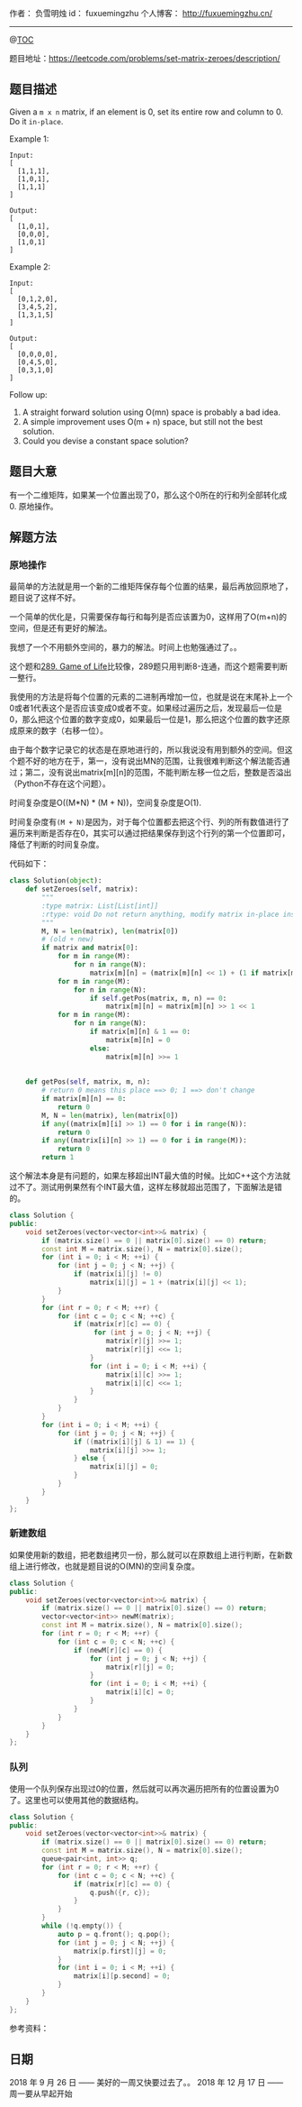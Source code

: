 
作者： 负雪明烛
id：	fuxuemingzhu
个人博客：	http://fuxuemingzhu.cn/

---
@[TOC](目录)

题目地址：https://leetcode.com/problems/set-matrix-zeroes/description/

## 题目描述

Given a ``m x n`` matrix, if an element is 0, set its entire row and column to 0. Do it ``in-place``.

Example 1:

    Input: 
    [
      [1,1,1],
      [1,0,1],
      [1,1,1]
    ]
    
    Output: 
    [
      [1,0,1],
      [0,0,0],
      [1,0,1]
    ]

Example 2:

    Input: 
    [
      [0,1,2,0],
      [3,4,5,2],
      [1,3,1,5]
    ]
    
    Output: 
    [
      [0,0,0,0],
      [0,4,5,0],
      [0,3,1,0]
    ]

Follow up:

1. A straight forward solution using O(mn) space is probably a bad idea.
1. A simple improvement uses O(m + n) space, but still not the best solution.
1. Could you devise a constant space solution?



## 题目大意

有一个二维矩阵，如果某一个位置出现了0，那么这个0所在的行和列全部转化成0. 原地操作。

## 解题方法

### 原地操作

最简单的方法就是用一个新的二维矩阵保存每个位置的结果，最后再放回原地了，题目说了这样不好。

一个简单的优化是，只需要保存每行和每列是否应该置为0，这样用了O(m+n)的空间，但是还有更好的解法。

我想了一个不用额外空间的，暴力的解法。时间上也勉强通过了。。

这个题和[289. Game of Life][1]比较像，289题只用判断8-连通，而这个题需要判断一整行。

我使用的方法是将每个位置的元素的二进制再增加一位，也就是说在末尾补上一个0或者1代表这个是否应该变成0或者不变。如果经过遍历之后，发现最后一位是0，那么把这个位置的数字变成0，如果最后一位是1，那么把这个位置的数字还原成原来的数字（右移一位）。

由于每个数字记录它的状态是在原地进行的，所以我说没有用到额外的空间。但这个题不好的地方在于，第一，没有说出MN的范围，让我很难判断这个解法能否通过；第二，没有说出matrix[m][n]的范围，不能判断左移一位之后，整数是否溢出（Python不存在这个问题）。

时间复杂度是O((M*N) * (M + N))，空间复杂度是O(1).

时间复杂度有``(M + N)``是因为，对于每个位置都去把这个行、列的所有数值进行了遍历来判断是否存在0，其实可以通过把结果保存到这个行列的第一个位置即可，降低了判断的时间复杂度。

代码如下：

```python
class Solution(object):
    def setZeroes(self, matrix):
        """
        :type matrix: List[List[int]]
        :rtype: void Do not return anything, modify matrix in-place instead.
        """
        M, N = len(matrix), len(matrix[0])
        # (old + new)
        if matrix and matrix[0]:
            for m in range(M):
                for n in range(N):
                    matrix[m][n] = (matrix[m][n] << 1) + (1 if matrix[m][n] else 0)
            for m in range(M):
                for n in range(N):
                    if self.getPos(matrix, m, n) == 0:
                        matrix[m][n] = matrix[m][n] >> 1 << 1
            for m in range(M):
                for n in range(N):
                    if matrix[m][n] & 1 == 0:
                        matrix[m][n] = 0
                    else:
                        matrix[m][n] >>= 1
            
        
    def getPos(self, matrix, m, n): 
        # return 0 means this place ==> 0; 1 ==> don't change
        if matrix[m][n] == 0:
            return 0
        M, N = len(matrix), len(matrix[0])
        if any((matrix[m][i] >> 1) == 0 for i in range(N)):
            return 0
        if any((matrix[i][n] >> 1) == 0 for i in range(M)):
            return 0
        return 1
```

这个解法本身是有问题的，如果左移超出INT最大值的时候。比如C++这个方法就过不了。测试用例果然有个INT最大值，这样左移就超出范围了，下面解法是错的。

```cpp
class Solution {
public:
    void setZeroes(vector<vector<int>>& matrix) {
        if (matrix.size() == 0 || matrix[0].size() == 0) return;
        const int M = matrix.size(), N = matrix[0].size();
        for (int i = 0; i < M; ++i) {
            for (int j = 0; j < N; ++j) {
                if (matrix[i][j] != 0)
                    matrix[i][j] = 1 + (matrix[i][j] << 1);
            }
        }
        for (int r = 0; r < M; ++r) {
            for (int c = 0; c < N; ++c) {
                if (matrix[r][c] == 0) {
                     for (int j = 0; j < N; ++j) {
                        matrix[r][j] >>= 1;
                        matrix[r][j] <<= 1;
                    }
                    for (int i = 0; i < M; ++i) {
                        matrix[i][c] >>= 1;
                        matrix[i][c] <<= 1;
                    }
                }
            }
        }
        for (int i = 0; i < M; ++i) {
            for (int j = 0; j < N; ++j) {
                if ((matrix[i][j] & 1) == 1) {
                    matrix[i][j] >>= 1;
                } else {
                    matrix[i][j] = 0;
                }
            }
        }
    }
};
```

### 新建数组

如果使用新的数组，把老数组拷贝一份，那么就可以在原数组上进行判断，在新数组上进行修改，也就是题目说的O(MN)的空间复杂度。

```cpp
class Solution {
public:
    void setZeroes(vector<vector<int>>& matrix) {
        if (matrix.size() == 0 || matrix[0].size() == 0) return;
        vector<vector<int>> newM(matrix);
        const int M = matrix.size(), N = matrix[0].size();
        for (int r = 0; r < M; ++r) {
            for (int c = 0; c < N; ++c) {
                if (newM[r][c] == 0) {
                    for (int j = 0; j < N; ++j) {
                        matrix[r][j] = 0;
                    }
                    for (int i = 0; i < M; ++i) {
                        matrix[i][c] = 0;
                    }
                }
            }
        }
    }
};
```

### 队列

使用一个队列保存出现过0的位置，然后就可以再次遍历把所有的位置设置为0了。这里也可以使用其他的数据结构。

```cpp
class Solution {
public:
    void setZeroes(vector<vector<int>>& matrix) {
        if (matrix.size() == 0 || matrix[0].size() == 0) return;
        const int M = matrix.size(), N = matrix[0].size();
        queue<pair<int, int>> q;
        for (int r = 0; r < M; ++r) {
            for (int c = 0; c < N; ++c) {
                if (matrix[r][c] == 0) {
                    q.push({r, c});
                }
            }
        }
        while (!q.empty()) {
            auto p = q.front(); q.pop();
            for (int j = 0; j < N; ++j) {
                matrix[p.first][j] = 0;
            }
            for (int i = 0; i < M; ++i) {
                matrix[i][p.second] = 0;
            }
        }
    }
};
```

参考资料：


## 日期

2018 年 9 月 26 日 —— 美好的一周又快要过去了。。
2018 年 12 月 17 日 —— 周一要从早起开始

  [1]: https://blog.csdn.net/fuxuemingzhu/article/details/82809923
